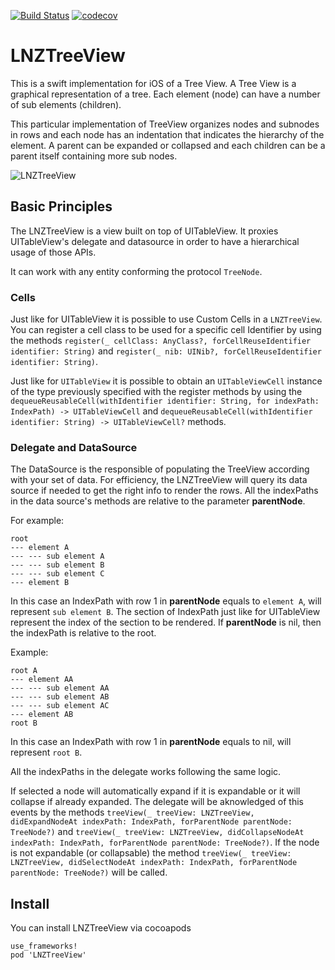[![Build Status](https://travis-ci.org/gringoireDM/LNZTreeView.svg?branch=master)](https://travis-ci.org/gringoireDM/LNZTreeView) [![codecov](https://codecov.io/gh/gringoireDM/LNZTreeView/branch/master/graph/badge.svg)](https://codecov.io/gh/gringoireDM/LNZTreeView)

# LNZTreeView 
This is a swift implementation for iOS of a Tree View. A Tree View is a graphical representation of a tree. Each element (node) can have a number of sub elements (children). 

This particular implementation of TreeView organizes nodes and subnodes in rows and each node has an indentation that indicates the hierarchy of the element. A parent can be expanded or collapsed and each children can be a parent itself containing more sub nodes.

![LNZTreeView](./LNZTreeView.gif)

## Basic Principles
The LNZTreeView is a view built on top of UITableView. It proxies UITableView's delegate and datasource in order to have a hierarchical usage of those APIs. 

It can work with any entity conforming the protocol `TreeNode`. 

### Cells
Just like for UITableView it is possible to use Custom Cells in a `LNZTreeView`. You can register a cell class to be used for a specific cell Identifier by using the methods `register(_ cellClass: AnyClass?, forCellReuseIdentifier identifier: String)` and `register(_ nib: UINib?, forCellReuseIdentifier identifier: String)`.

Just like for `UITableView` it is possible to obtain an `UITableViewCell` instance of the type previously specified with the register methods by using the `dequeueReusableCell(withIdentifier identifier: String, for indexPath: IndexPath) -> UITableViewCell` and `dequeueReusableCell(withIdentifier identifier: String) -> UITableViewCell?` methods.

### Delegate and DataSource
The DataSource is the responsible of populating the TreeView according with your set of data. For efficiency, the LNZTreeView will query its data source if needed to get the right info to render the rows. All the indexPaths in the data source's methods are relative to the parameter **parentNode**. 

For example:
```
root
--- element A
--- --- sub element A
--- --- sub element B
--- --- sub element C
--- element B
```

In this case an IndexPath with row 1 in **parentNode** equals to `element A`, will represent `sub element B`. The section of IndexPath just like for UITableView represent the index of the section to be rendered. If **parentNode** is nil, then the indexPath is relative to the root.

Example:
```
root A
--- element AA
--- --- sub element AA
--- --- sub element AB
--- --- sub element AC
--- element AB
root B
```

In this case an IndexPath with row 1 in **parentNode** equals to nil, will represent `root B`.

All the indexPaths in the delegate works following the same logic.

If selected a node will automatically expand if it is expandable or it will collapse if already expanded. The delegate will be aknowledged of this events by the methods `treeView(_ treeView: LNZTreeView, didExpandNodeAt indexPath: IndexPath, forParentNode parentNode: TreeNode?)` and `treeView(_ treeView: LNZTreeView, didCollapseNodeAt indexPath: IndexPath, forParentNode parentNode: TreeNode?)`. If the node is not expandable (or collapsable) the method `treeView(_ treeView: LNZTreeView, didSelectNodeAt indexPath: IndexPath, forParentNode parentNode: TreeNode?)` will be called.

## Install

You can install LNZTreeView via cocoapods

```
use_frameworks!
pod 'LNZTreeView'
```
